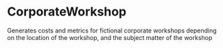 # CorporateWorkshop
Generates costs and metrics for fictional corporate workshops depending on the location of the workshop, and the subject matter of the workshop
